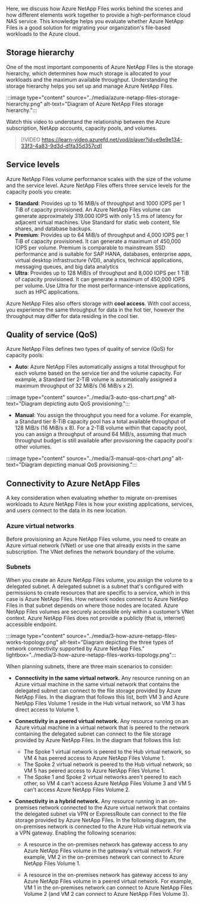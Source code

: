 Here, we discuss how Azure NetApp Files works behind the scenes and how different elements work together to provide a high-performance cloud NAS service. This knowledge helps you evaluate whether Azure NetApp Files is a good solution for migrating your organization's file-based workloads to the Azure cloud.

## Storage hierarchy

One of the most important components of Azure NetApp Files is the storage hierarchy, which determines how much storage is allocated to your workloads and the maximum available throughput. Understanding the storage hierarchy helps you set up and manage Azure NetApp Files.

:::image type="content" source="../media/azure-netapp-files-storage-hierarchy.png" alt-text="Diagram of Azure NetApp Files storage hierarchy.":::

Watch this video to understand the relationship between the Azure subscription, NetApp accounts, capacity pools, and volumes. 

> [!VIDEO https://learn-video.azurefd.net/vod/player?id=e9e9e134-33f3-4a83-9d3d-d1fa35d357cd]

## Service levels

Azure NetApp Files volume performance scales with the size of the volume and the service level. Azure NetApp Files offers three service levels for the capacity pools you create:

- **Standard**: Provides up to 16 MiB/s of throughput and 1000 IOPS per 1 TiB of capacity provisioned. An Azure NetApp Files volume can generate approximately 319.000 IOPS with only 1.5 ms of latency for adjacent virtual machines. Use Standard for static web content, file shares, and database backups.
- **Premium**: Provides up to 64 MiB/s of throughput and 4,000 IOPS per 1 TiB of capacity provisioned. It can generate a maximum of 450,000 IOPS per volume. Premium is comparable to mainstream SSD performance and is suitable for SAP HANA, databases, enterprise apps, virtual desktop infrastructure (VDI), analytics, technical applications, messaging queues, and big data analytics
- **Ultra**: Provides up to 128 MiB/s of throughput and 8,000 IOPS per 1 TiB of capacity provisioned. It can generate a maximum of  450,000 IOPS per volume. Use Ultra for the most performance-intensive applications, such as HPC applications.

Azure NetApp Files also offers storage with **cool access**. With cool access, you experience the same throughput for data in the hot tier, however the throughput may differ for data residing in the cool tier. 

## Quality of service (QoS)

Azure NetApp Files defines two types of quality of service (QoS) for capacity pools:

- **Auto**: Azure NetApp Files automatically assigns a total throughput for each volume based on the service tier and the volume capacity. For example, a Standard tier 2-TiB volume is automatically assigned a maximum throughput of 32 MiB/s (16 MiB/s x 2).

:::image type="content" source="../media/3-auto-qos-chart.png" alt-text="Diagram depicting auto QoS provisioning.":::

- **Manual**: You assign the throughput you need for a volume. For example, a Standard tier 8-TiB capacity pool has a total available throughput of 128 MiB/s (16 MiB/s x 8). For a 2-TiB volume within that capacity pool, you can assign a throughput of around 64 MiB/s, assuming that much throughput budget is still available after provisioning the capacity pool's other volumes.

:::image type="content" source="../media/3-manual-qos-chart.png" alt-text="Diagram depicting manual QoS provisioning.":::

## Connectivity to Azure NetApp Files

A key consideration when evaluating whether to migrate on-premises workloads to Azure NetApp Files is how your existing applications, services, and users connect to the data in its new location.

### Azure virtual networks

Before provisioning an Azure NetApp Files volume, you need to create an Azure virtual network (VNet) or use one that already exists in the same subscription. The VNet defines the network boundary of the volume.

### Subnets

When you create an Azure NetApp Files volume, you assign the volume to a delegated subnet. A delegated subnet is a subnet that's configured with permissions to create resources that are specific to a service, which in this case is Azure NetApp Files. How network nodes connect to Azure NetApp Files in that subnet depends on where those nodes are located. Azure NetApp Files volumes are securely accessible only within a customer’s VNet context. Azure NetApp Files does not provide a publicly (that is, internet) accessible endpoint.

:::image type="content" source="../media/3-how-azure-netapp-files-works-topology.png" alt-text="Diagram depicting the three types of network connectivity supported by Azure NetApp Files." lightbox="../media/3-how-azure-netapp-files-works-topology.png":::

When planning subnets, there are three main scenarios to consider:

- **Connectivity in the same virtual network.** Any resource running on an Azure virtual machine in the same virtual network that contains the delegated subnet can connect to the file storage provided by Azure NetApp Files. In the diagram that follows this list, both VM 3 and Azure NetApp Files Volume 1 reside in the Hub virtual network, so VM 3 has direct access to Volume 1.

- **Connectivity in a peered virtual network.** Any resource running on an Azure virtual machine in a virtual network that is peered to the network containing the delegated subnet can connect to the file storage provided by Azure NetApp Files. In the diagram that follows this list:

    - The Spoke 1 virtual network is peered to the Hub virtual network, so VM 4 has peered access to Azure NetApp Files Volume 1.
    - The Spoke 2 virtual network is peered to the Hub virtual network, so VM 5 has peered access to Azure NetApp Files Volume 1.
    - The Spoke 1 and Spoke 2 virtual networks aren't peered to each other, so VM 4 can't access Azure NetApp Files Volume 3 and VM 5 can't access Azure NetApp Files Volume 2.

- **Connectivity in a hybrid network.** Any resource running in an on-premises network connected to the Azure virtual network that contains the delegated subnet via VPN or ExpressRoute can connect to the file storage provided by Azure NetApp Files. In the following diagram, the on-premises network is connected to the Azure Hub virtual network via a VPN gateway. Enabling the following scenarios: 

    - A resource in the on-premises network has gateway access to any Azure NetApp Files volume in the gateway's virtual network. For example, VM 2 in the on-premises network can connect to Azure NetApp Files Volume 1. 

    - A resource in the on-premises network has gateway access to any Azure NetApp Files volume in a peered virtual network. For example, VM 1 in the on-premises network can connect to Azure NetApp Files Volume 2 (and VM 2 can connect to Azure NetApp Files Volume 3).